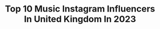 ---
title: Top 10 Music Instagram Influencers In United Kingdom In 2023
description: >-
  Find top music Instagram influencers in United Kingdom in 2023. Most popular hashtags: #love #sabahantiktokers #violinpractice.
platform: Instagram
hits: 1241
text_top: See the best Instagram influencers on inBeat.
text_bottom: Our search engine aggregates 1241 Instagram influencers like this in United Kingdom for you to collaborate.
profiles:
  - username: "londonphilharmonicorchestra"
    fullname: >-
      London Philharmonic Orchestra
    bio: >-
      Sharing the wonder of classical music ✨ 🏠 At home at the @southbankcentre and @glyndebourne 📺 Streaming on @marqueeartstv
    location: "United Kingdom"
    followers: 151117
    engagement: 139
    commentsToLikes: 0.006826
    id: ck0tx8n3ii9460i19ygcmxld5
    verified: false
    hashtags: "#timpani, #carminaburana, #wagner, #cake"
  - username: "keephushuk"
    fullname: >-
      Keep Hush
    bio: >-
      Global dance music community Back the Underground Become a member ↓
    location: "United Kingdom"
    followers: 55965
    engagement: 210
    commentsToLikes: 0.035342
    id: ck6ty2n371bzn0j7123br2vt3
    verified: false
    hashtags: ""
  - username: "vincetogram"
    fullname: >-
      Vince Chong
    bio: >-
      🇲🇾🇬🇧Music Producer, Director ,Hubby and Daddy. For enquiries plz email 📨 vinnervoice@gmail.com
    location: "United Kingdom"
    followers: 75476
    engagement: 80
    commentsToLikes: 0.052583
    id: ck5pw72d5lf630i11enfitpub
    verified: true
    hashtags: "#newyear2023, #fyp, #kampunglife, #guessthegibberish"
  - username: "bethdolling"
    fullname: >-
      Beth Dolling
    bio: >-
      @mmodelsmanagement Collabs - bethanydolling@hotmail.com depop - bethdollingx music ig - @bdollingmusic
    location: "United Kingdom"
    followers: 21240
    engagement: 725
    commentsToLikes: 0.075648
    id: ckaovdp3d45hr0i78vj4lyx7l
    verified: false
    hashtags: "#isawitfirst, #isawicons, #oliviaxisaw, #zaful"
  - username: "nathaniel.dass"
    fullname: >-
      Nate Dass
    bio: >-
      Hey, I sing in @thewonderlandband 🎸 Filming @almostnevershow 🎬 MA: @unsignedgrp Go here for our new music x ⬇️
    location: "United Kingdom"
    followers: 22126
    engagement: 2155
    commentsToLikes: 0.030785
    id: ck6udjmnklhbq0j71luw4orsw
    verified: false
    hashtags: ""
  - username: "samtompkinsuk"
    fullname: >-
      sam tompkins
    bio: >-
      for enquiries: nim@catalyst-music.com UP THE SAMWICHES 🥪🥪🥪🥪 go grab a ticket to the tour 🥺💙
    location: "United Kingdom"
    followers: 459589
    engagement: 468
    commentsToLikes: 0.037427
    id: ck55mg3k53vu30i11vv3jq97a
    verified: true
    hashtags: ""
  - username: "sweetlittleviolinist"
    fullname: >-
      KATHINKA WITZKE🧚‍♀️ VIOLINIST🎻
    bio: >-
      🧚‍♀️ 10 y.o violinist 🇩🇰 🙋‍♀️ What I love. Is to make people happy sharing my music | art | life 👩‍👧 Acc run by mum and Kath
    location: "United Kingdom"
    followers: 11619
    engagement: 914
    commentsToLikes: 0.311125
    id: ck9wfp9o2pvzk0j78gacyte3n
    verified: false
    hashtags: "#violinpassion, #violine, #violinlife, #musicality"
  - username: "jojocarterr"
    fullname: >-
      Fly Girl
    bio: >-
      @set.music_
    location: "United Kingdom"
    followers: 81807
    engagement: 1338
    commentsToLikes: 0.019635
    id: ck5pyp0erx3be0i11xay5sa22
    verified: false
    hashtags: "#ch"
  - username: "bethzienna"
    fullname: >-
      🦂BETHZIENNA WILLIAMS🌊
    bio: >-
      Actress @thebwhagency “Though she be but little she is fierce” bethzienna-williams.com depop.com/bethzienna InDeep music vid👇🏼
    location: "United Kingdom"
    followers: 13869
    engagement: 571
    commentsToLikes: 0.082813
    id: ck602tnrpj2zs0i14y8fbgviu
    verified: false
    hashtags: "#nhs, #love, #grateful, #feminist"
  - username: "albertogiurioli"
    fullname: >-
      Alberto Giurioli
    bio: >-
      🎹 I #compose my #music on the #piano 🏆Youngest #composer #ClassicFm Hall of Fame 💿 New album 2021 👇🏻 Check out my #music
    location: "United Kingdom"
    followers: 46374
    engagement: 591
    commentsToLikes: 0.066772
    id: ck0tyjorpn4610i19abn749xt
    verified: true
    hashtags: "#pianist, #london, #composer, #cover"
---